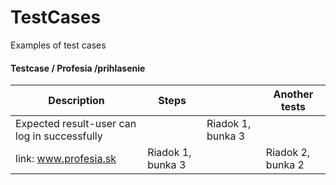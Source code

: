 # TestCases
Examples of test cases

#### Testcase / Profesia /prihlasenie

| Description | Steps |           | Another tests  |
|---|---|---|---|
| Expected result-user can log in successfully| | Riadok 1, bunka 3 |
| link: www.profesia.sk| Riadok 1, bunka 3 | | Riadok 2, bunka 2 | Riadok 2, bunka 3 |
